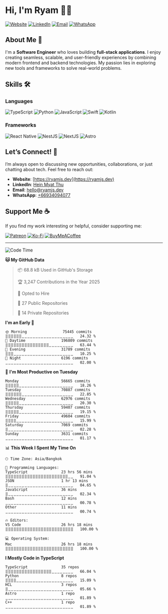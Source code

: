 # Hi, I'm Ryam 👋🏻

[![Website](https://img.shields.io/badge/Website-ryamjs.dev-blue?style=flat-square)](https://ryamjs.dev)
[![LinkedIn](https://img.shields.io/badge/LinkedIn-Hein%20Myat%20Thu-blue?style=flat-square&logo=linkedin)](https://www.linkedin.com/in/heinmyatthu/)
[![Email](https://img.shields.io/badge/Email-hello@ryamjs.dev-red?style=flat-square&logo=gmail)](mailto:hello@ryamjs.dev)
[![WhatsApp](https://img.shields.io/badge/WhatsApp-%2B66934094077-green?style=flat-square&logo=whatsapp)](https://wa.me/66934094077)

## About Me 🚀

I'm a **Software Engineer** who loves building **full-stack applications**. I enjoy creating seamless, scalable, and user-friendly experiences by combining modern frontend and backend technologies. My passion lies in exploring new tools and frameworks to solve real-world problems.

## Skills 🛠️

### Languages
![TypeScript](https://img.shields.io/badge/TypeScript-3178C6?style=flat-square&logo=typescript&logoColor=white)
![Python](https://img.shields.io/badge/Python-3776AB?style=flat-square&logo=python&logoColor=white)
![JavaScript](https://img.shields.io/badge/JavaScript-F7DF1E?style=flat-square&logo=javascript&logoColor=black)
![Swift](https://img.shields.io/badge/Swift-FA7343?style=flat-square&logo=swift&logoColor=white)
![Kotlin](https://img.shields.io/badge/Kotlin-7F52FF?style=flat-square&logo=kotlin&logoColor=white)

### Frameworks
![React Native](https://img.shields.io/badge/React%20Native-61DAFB?style=flat-square&logo=react&logoColor=black)
![NestJS](https://img.shields.io/badge/NestJS-E0234E?style=flat-square&logo=nestjs&logoColor=white)
![NextJS](https://img.shields.io/badge/Next.js-000000?style=flat-square&logo=next.js&logoColor=white)
![Astro](https://img.shields.io/badge/Astro-000000?style=flat-square&logo=astro&logoColor=white)

## Let’s Connect! 🤝

I’m always open to discussing new opportunities, collaborations, or just chatting about tech. Feel free to reach out:

- **Website**: [https://ryamjs.dev](https://ryamjs.dev)
- **LinkedIn**: [Hein Myat Thu](https://www.linkedin.com/in/heinmyatthu/)
- **Email**: [hello@ryamjs.dev](mailto:hello@ryamjs.dev)
- **WhatsApp**: [+66934094077](https://wa.me/66934094077)

## Support Me ☕

If you find my work interesting or helpful, consider supporting me:

[![Patreon](https://img.shields.io/badge/Patreon-F96854?style=for-the-badge&logo=patreon&logoColor=white)](https://patreon.com/4cc3ssX)
[![Ko-Fi](https://img.shields.io/badge/Ko--fi-F16061?style=for-the-badge&logo=ko-fi&logoColor=white)](https://ko-fi.com/ryamjs_dev)
[![BuyMeACoffee](https://img.shields.io/badge/Buy%20Me%20a%20Coffee-ffdd00?style=for-the-badge&logo=buy-me-a-coffee&logoColor=black)](https://buymeacoffee.com/ryamjs.dev)

---
<!--START_SECTION:waka-->
![Code Time](http://img.shields.io/badge/Code%20Time-1%2C441%20hrs%206%20mins-blue)

**🐱 My GitHub Data** 

> 📦 68.8 kB Used in GitHub's Storage 
 > 
> 🏆 3,247 Contributions in the Year 2025
 > 
> 💼 Opted to Hire
 > 
> 📜 27 Public Repositories 
 > 
> 🔑 14 Private Repositories 
 > 
**I'm an Early 🐤** 

```text
🌞 Morning                75445 commits       ⣿⣿⣿⣿⣿⣿⣀⣀⣀⣀⣀⣀⣀⣀⣀⣀⣀⣀⣀⣀⣀⣀⣀⣀⣀   24.32 % 
🌆 Daytime                196809 commits      ⣿⣿⣿⣿⣿⣿⣿⣿⣿⣿⣿⣿⣿⣿⣿⣿⣀⣀⣀⣀⣀⣀⣀⣀⣀   63.44 % 
🌃 Evening                31789 commits       ⣿⣿⣿⣀⣀⣀⣀⣀⣀⣀⣀⣀⣀⣀⣀⣀⣀⣀⣀⣀⣀⣀⣀⣀⣀   10.25 % 
🌙 Night                  6196 commits        ⣀⣀⣀⣀⣀⣀⣀⣀⣀⣀⣀⣀⣀⣀⣀⣀⣀⣀⣀⣀⣀⣀⣀⣀⣀   02.00 % 
```
📅 **I'm Most Productive on Tuesday** 

```text
Monday                   56665 commits       ⣿⣿⣿⣿⣿⣀⣀⣀⣀⣀⣀⣀⣀⣀⣀⣀⣀⣀⣀⣀⣀⣀⣀⣀⣀   18.26 % 
Tuesday                  70887 commits       ⣿⣿⣿⣿⣿⣿⣀⣀⣀⣀⣀⣀⣀⣀⣀⣀⣀⣀⣀⣀⣀⣀⣀⣀⣀   22.85 % 
Wednesday                62976 commits       ⣿⣿⣿⣿⣿⣀⣀⣀⣀⣀⣀⣀⣀⣀⣀⣀⣀⣀⣀⣀⣀⣀⣀⣀⣀   20.30 % 
Thursday                 59407 commits       ⣿⣿⣿⣿⣿⣀⣀⣀⣀⣀⣀⣀⣀⣀⣀⣀⣀⣀⣀⣀⣀⣀⣀⣀⣀   19.15 % 
Friday                   49604 commits       ⣿⣿⣿⣿⣀⣀⣀⣀⣀⣀⣀⣀⣀⣀⣀⣀⣀⣀⣀⣀⣀⣀⣀⣀⣀   15.99 % 
Saturday                 7069 commits        ⣿⣀⣀⣀⣀⣀⣀⣀⣀⣀⣀⣀⣀⣀⣀⣀⣀⣀⣀⣀⣀⣀⣀⣀⣀   02.28 % 
Sunday                   3631 commits        ⣀⣀⣀⣀⣀⣀⣀⣀⣀⣀⣀⣀⣀⣀⣀⣀⣀⣀⣀⣀⣀⣀⣀⣀⣀   01.17 % 
```


📊 **This Week I Spent My Time On** 

```text
🕑︎ Time Zone: Asia/Bangkok

💬 Programming Languages: 
TypeScript               23 hrs 56 mins      ⣿⣿⣿⣿⣿⣿⣿⣿⣿⣿⣿⣿⣿⣿⣿⣿⣿⣿⣿⣿⣿⣿⣿⣀⣀   91.04 % 
JSON                     1 hr 13 mins        ⣿⣀⣀⣀⣀⣀⣀⣀⣀⣀⣀⣀⣀⣀⣀⣀⣀⣀⣀⣀⣀⣀⣀⣀⣀   04.65 % 
JavaScript               36 mins             ⣿⣀⣀⣀⣀⣀⣀⣀⣀⣀⣀⣀⣀⣀⣀⣀⣀⣀⣀⣀⣀⣀⣀⣀⣀   02.34 % 
Bash                     12 mins             ⣀⣀⣀⣀⣀⣀⣀⣀⣀⣀⣀⣀⣀⣀⣀⣀⣀⣀⣀⣀⣀⣀⣀⣀⣀   00.78 % 
Other                    11 mins             ⣀⣀⣀⣀⣀⣀⣀⣀⣀⣀⣀⣀⣀⣀⣀⣀⣀⣀⣀⣀⣀⣀⣀⣀⣀   00.74 % 

🔥 Editors: 
VS Code                  26 hrs 18 mins      ⣿⣿⣿⣿⣿⣿⣿⣿⣿⣿⣿⣿⣿⣿⣿⣿⣿⣿⣿⣿⣿⣿⣿⣿⣿   100.00 % 

💻 Operating System: 
Mac                      26 hrs 18 mins      ⣿⣿⣿⣿⣿⣿⣿⣿⣿⣿⣿⣿⣿⣿⣿⣿⣿⣿⣿⣿⣿⣿⣿⣿⣿   100.00 % 
```

**I Mostly Code in TypeScript** 

```text
TypeScript               35 repos            ⣿⣿⣿⣿⣿⣿⣿⣿⣿⣿⣿⣿⣿⣿⣿⣿⣿⣀⣀⣀⣀⣀⣀⣀⣀   66.04 % 
Python                   8 repos             ⣿⣿⣿⣿⣀⣀⣀⣀⣀⣀⣀⣀⣀⣀⣀⣀⣀⣀⣀⣀⣀⣀⣀⣀⣀   15.09 % 
HCL                      3 repos             ⣿⣀⣀⣀⣀⣀⣀⣀⣀⣀⣀⣀⣀⣀⣀⣀⣀⣀⣀⣀⣀⣀⣀⣀⣀   05.66 % 
Astro                    1 repo              ⣀⣀⣀⣀⣀⣀⣀⣀⣀⣀⣀⣀⣀⣀⣀⣀⣀⣀⣀⣀⣀⣀⣀⣀⣀   01.89 % 
C++                      1 repo              ⣀⣀⣀⣀⣀⣀⣀⣀⣀⣀⣀⣀⣀⣀⣀⣀⣀⣀⣀⣀⣀⣀⣀⣀⣀   01.89 % 
```




<!--END_SECTION:waka-->

<!---
4cc3ssX/4cc3ssX is a ✨ special ✨ repository because its `README.md` (this file) appears on your GitHub profile.
You can click the Preview link to take a look at your changes.
--->
